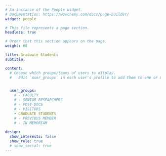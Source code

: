 ```yaml
---
# An instance of the People widget.
# Documentation: https://wowchemy.com/docs/page-builder/
widget: people

# This file represents a page section.
headless: true

# Order that this section appears on the page.
weight: 68

title: Graduate Students
subtitle:

content:
  # Choose which groups/teams of users to display.
  #   Edit `user_groups` in each user's profile to add them to one or more of these groups.


  user_groups:
    # - FACULTY
    # - SENIOR RESEARCHERS
    # - POST-DOCS
    # - VISITORS
    - GRADUATE STUDENTS
    # - PREVIOUS MEMBER
    # - IN MEMORIAM
    
design:
  show_interests: false
  show_role: true
  # show_social: true
---
```

